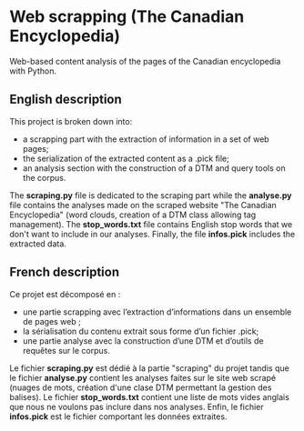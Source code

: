 # Web scrapping (The Canadian Encyclopedia)
Web-based content analysis of the pages of the Canadian encyclopedia with Python.

## English description

This project is broken down into:
* a scrapping part with the extraction of information in a set of web pages;
* the serialization of the extracted content as a .pick file;
* an analysis section with the construction of a DTM and query tools on the corpus.

The **scraping.py** file is dedicated to the scraping part while the **analyse.py**  file contains the analyses made on the scraped website "The Canadian Encyclopedia" (word clouds, creation of a DTM class allowing tag management). The **stop_words.txt** file contains English stop words that we don't want to include in our analyses. Finally, the file **infos.pick** includes the extracted data.


## French description

Ce projet est décomposé en :
* une partie scrapping avec l’extraction d’informations dans un ensemble de pages web ;
* la sérialisation du contenu extrait sous forme d’un fichier .pick;
* une partie analyse avec la construction d’une DTM et d’outils de requêtes sur le corpus.

Le fichier **scraping.py** est dédié à la partie "scraping" du projet tandis que le fichier **analyse.py** contient les analyses faites sur le site web scrapé (nuages de mots, création d'une clase DTM permettant la gestion des balises). Le fichier **stop_words.txt** contient une liste de mots vides anglais que nous ne voulons pas inclure dans nos analyses. Enfin, le fichier **infos.pick** est le fichier comportant les données extraites.
